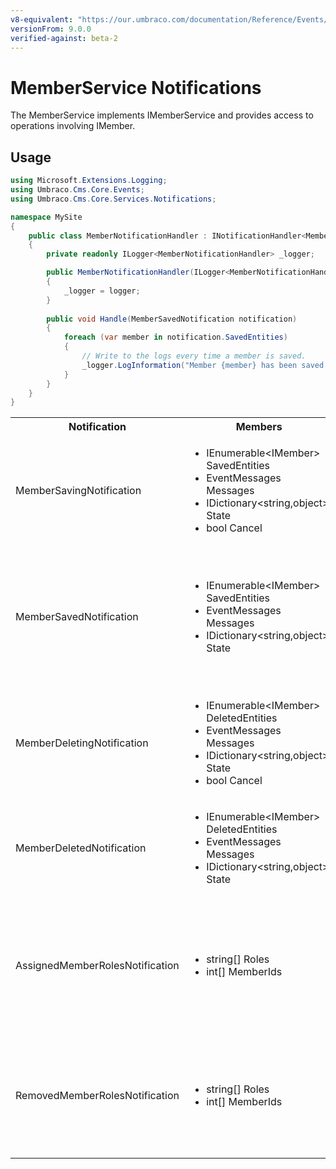```yaml
---
v8-equivalent: "https://our.umbraco.com/documentation/Reference/Events/MemberService-Events/"
versionFrom: 9.0.0
verified-against: beta-2
---
```


# MemberService Notifications

The MemberService implements IMemberService and provides access to operations involving IMember.

## Usage

```C#
using Microsoft.Extensions.Logging;
using Umbraco.Cms.Core.Events;
using Umbraco.Cms.Core.Services.Notifications;

namespace MySite
{
    public class MemberNotificationHandler : INotificationHandler<MemberSavedNotification>
    {
        private readonly ILogger<MemberNotificationHandler> _logger;

        public MemberNotificationHandler(ILogger<MemberNotificationHandler> logger)
        {
            _logger = logger;
        }
        
        public void Handle(MemberSavedNotification notification)
        {
            foreach (var member in notification.SavedEntities)
            {
                // Write to the logs every time a member is saved.
                _logger.LogInformation("Member {member} has been saved and notification published!", member.Name);
            }
        }
    }
}
```

<table>
  <tr>
    <th>Notification</th>
    <th>Members</th>
    <th>Description</th>
  </tr>

  <tr>
    <td>MemberSavingNotification</td>
    <td>
      <ul>
        <li>IEnumerable&ltIMember&gt SavedEntities</li>
        <li>EventMessages Messages</li>
        <li>IDictionary&ltstring,object&gt State</li>
        <li>bool Cancel</li>
      </ul>
    </td>
    <td>
    Published when MemberService.Saving is called in the API.<br/>
    NOTE: It can be skipped completely if the parameter "raiseEvents" is set to false during the Save method call (true by default).<br/>
    SavedEntities: Gets the collection of IMember objects being saved.
    </td>
  </tr>

  <tr>
    <td>MemberSavedNotification</td>
    <td>
      <ul>
        <li>IEnumerable&ltIMember&gt SavedEntities</li>
        <li>EventMessages Messages</li>
        <li>IDictionary&ltstring,object&gt State</li>
      </ul>
    </td>
    <td>
    Published when MemberService.Save is called in the API and after data has been persisted.<br/>
    NOTE: It can be skipped completely if the parameter "raiseEvents" is set to false during the Save method call (true by default).<br/>
    <em>NOTE: <a href="./determining-new-entity">See here on how to determine if the entity is brand new</a></em><br />
    SavedEntities: Gets the saved collection of IMember objects.
    </td>
  </tr>

  <tr>
    <td>MemberDeletingNotification</td>
    <td>
      <ul>
        <li>IEnumerable&ltIMember&gt DeletedEntities</li>
        <li>EventMessages Messages</li>
        <li>IDictionary&ltstring,object&gt State</li>
        <li>bool Cancel</li>
      </ul>
    </td>
    <td>
    Published when MemberService.Delete, and MemberService.DeleteMembersOfType are called in the API.<br/>
    DeletedEntities: Gets the collection of IMember objects being deleted.
    </td>
  </tr>

  <tr>
    <td>MemberDeletedNotification</td>
    <td>
      <ul>
        <li>IEnumerable&ltIMember&gt DeletedEntities</li>
        <li>EventMessages Messages</li>
        <li>IDictionary&ltstring,object&gt State</li>
      </ul>
    </td>
    <td>
      Published when MemberService.Delete, and MemberService.DeleteMembersOfType are called in the API, after the members has been deleted.<br/>
      DeletedEntities: Gets the collection of deleted IMember objects.
    </td>
  </tr>

  <tr>
    <td>AssignedMemberRolesNotification</td>
    <td>
      <ul>
        <li>string[] Roles</li>
        <li>int[] MemberIds</li>
      </ul>
    </td>
    <td>
    Published when MemberService.AssignRoles, and MemberService.ReplaceRoles are called in the API.
      <ol>
        <li>Roles: Collection of role names being assigned.</li>
        <li>MemberIds: Collection of Ids of the members the roles are being assigned to.</li>
      </ol>
    </td>
  </tr>

  <tr>
    <td>RemovedMemberRolesNotification</td>
    <td>
      <ul>
        <li>string[] Roles</li>
        <li>int[] MemberIds</li>
      </ul>
    </td>
    <td>
    Published when MemberService.DissociateRoles are being called in the API.
    <ol>
        <li>Roles: Collection of role names being removed.</li>
        <li>MemberIds: Collection of Ids of the members the roles are being removed from.</li>
      </ol>
    </td>
  </tr>
</table>